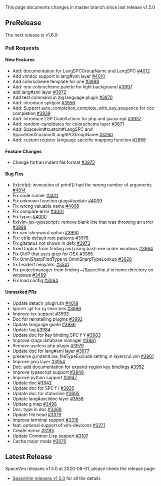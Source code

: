 This page documents changes in master branch since last release v1.5.0

## PreRelease

The next release is v1.6.0:

### Pull Requests

<!-- call SpaceVim#dev#followHEAD#update('en') -->
<!-- SpaceVim follow HEAD en start -->

#### New Features

- Add: documentation for LangSPCGroupName and LangSPC [#4012](https://github.com/SpaceVim/SpaceVim/pull/4012)
- Add vimdoc support in lang#vim layer [#4010](https://github.com/SpaceVim/SpaceVim/pull/4010)
- Add colorscheme template for one [#3999](https://github.com/SpaceVim/SpaceVim/pull/3999)
- Add: one colorscheme palette for light background [#3997](https://github.com/SpaceVim/SpaceVim/pull/3997)
- add lang#sml layer [#3972](https://github.com/SpaceVim/SpaceVim/pull/3972)
- Add test command in zig language plugin [#3970](https://github.com/SpaceVim/SpaceVim/pull/3970)
- Add: introduce splitjoin [#3956](https://github.com/SpaceVim/SpaceVim/pull/3956)
- Add: Support auto_completion_complete_with_key_sequence for coc completion [#3939](https://github.com/SpaceVim/SpaceVim/pull/3939)
- Add: Introduce LSP CodeActions for php and javascript [#3937](https://github.com/SpaceVim/SpaceVim/pull/3937)
- Add: random-candidates for colorscheme layer [#3671](https://github.com/SpaceVim/SpaceVim/pull/3671)
- Add: Spacevim#custom#LangSPC and SpaceVim#custom#LangSPCGroupName [#3260](https://github.com/SpaceVim/SpaceVim/pull/3260)
- Add: custom register language specific mapping function [#2868](https://github.com/SpaceVim/SpaceVim/pull/2868)

#### Feature Changes

- Change fortran indent file format [#3975](https://github.com/SpaceVim/SpaceVim/pull/3975)

#### Bug Fixs

- fix(ctrlp): invocation of printf() had the wrong number of arguments [#4014](https://github.com/SpaceVim/SpaceVim/pull/4014)
- Fix code runner [#4011](https://github.com/SpaceVim/SpaceVim/pull/4011)
- Fix unknown function gtags#update [#4009](https://github.com/SpaceVim/SpaceVim/pull/4009)
- Fix wrong valuable name [#4008](https://github.com/SpaceVim/SpaceVim/pull/4008)
- Fix compare error [#4001](https://github.com/SpaceVim/SpaceVim/pull/4001)
- Fix typos [#4000](https://github.com/SpaceVim/SpaceVim/pull/4000)
- fix(vim-jsx-typescript): remove blank line that was throwing an error [#3998](https://github.com/SpaceVim/SpaceVim/pull/3998)
- Fix vim iskeyword option [#3990](https://github.com/SpaceVim/SpaceVim/pull/3990)
- Fix: ctrlp default root patterns [#3978](https://github.com/SpaceVim/SpaceVim/pull/3978)
- Fix gitstatus not shown in defx [#3973](https://github.com/SpaceVim/SpaceVim/pull/3973)
- fixed tagbar from finding and using bash.exe under windows [#3964](https://github.com/SpaceVim/SpaceVim/pull/3964)
- Fix CtrlP that uses grep for OSX [#3955](https://github.com/SpaceVim/SpaceVim/pull/3955)
- Fix OmniSharpFindType to OmniSharpTypeLookup [#3628](https://github.com/SpaceVim/SpaceVim/pull/3628)
- fix Leaderf neoyank. [#3541](https://github.com/SpaceVim/SpaceVim/pull/3541)
- Fix projectmanager from finding ~/SpaceVim.d in home directory on windows [#3489](https://github.com/SpaceVim/SpaceVim/pull/3489)
- Fix load config [#3064](https://github.com/SpaceVim/SpaceVim/pull/3064)

#### Unmarked PRs

- Update detach_plugin.sh [#4018](https://github.com/SpaceVim/SpaceVim/pull/4018)
- Ignore .git for rg searches [#3996](https://github.com/SpaceVim/SpaceVim/pull/3996)
- Improve tsx support [#3993](https://github.com/SpaceVim/SpaceVim/pull/3993)
- Doc for reinstalling plugins [#3992](https://github.com/SpaceVim/SpaceVim/pull/3992)
- Update language guide [#3986](https://github.com/SpaceVim/SpaceVim/pull/3986)
- Update faq [#3984](https://github.com/SpaceVim/SpaceVim/pull/3984)
- Update doc for key binding SPC f Y [#3983](https://github.com/SpaceVim/SpaceVim/pull/3983)
- Improve ctags database manager [#3981](https://github.com/SpaceVim/SpaceVim/pull/3981)
- Remove useless php plugin [#3979](https://github.com/SpaceVim/SpaceVim/pull/3979)
- Update doc for lang#sml layer [#3977](https://github.com/SpaceVim/SpaceVim/pull/3977)
- preserve g:indentLine_fileTypeExclude setting in layers/ui.vim [#3961](https://github.com/SpaceVim/SpaceVim/pull/3961)
- Improve java layer [#3954](https://github.com/SpaceVim/SpaceVim/pull/3954)
- Doc: add documentation for expand-region key bindings [#3952](https://github.com/SpaceVim/SpaceVim/pull/3952)
- Improve typescript support [#3948](https://github.com/SpaceVim/SpaceVim/pull/3948)
- Improve python support [#3947](https://github.com/SpaceVim/SpaceVim/pull/3947)
- Update doc [#3942](https://github.com/SpaceVim/SpaceVim/pull/3942)
- Update doc for SPC f / [#3935](https://github.com/SpaceVim/SpaceVim/pull/3935)
- Update doc for statusline [#3665](https://github.com/SpaceVim/SpaceVim/pull/3665)
- Update lang#asciidoc layer [#3556](https://github.com/SpaceVim/SpaceVim/pull/3556)
- Update g map [#3496](https://github.com/SpaceVim/SpaceVim/pull/3496)
- Doc: type in doc [#3488](https://github.com/SpaceVim/SpaceVim/pull/3488)
- Update file head [#3379](https://github.com/SpaceVim/SpaceVim/pull/3379)
- Improve terminal support [#3318](https://github.com/SpaceVim/SpaceVim/pull/3318)
- feat: optional support of vim-devicons [#3271](https://github.com/SpaceVim/SpaceVim/pull/3271)
- Create mirror [#3195](https://github.com/SpaceVim/SpaceVim/pull/3195)
- Update Common Lisp support [#3107](https://github.com/SpaceVim/SpaceVim/pull/3107)
- Cache major mode [#3076](https://github.com/SpaceVim/SpaceVim/pull/3076)

<!-- SpaceVim follow HEAD en end -->

## Latest Release

SpaceVim releases v1.5.0 at 2020-08-01, please check the release page:

- [SpaceVim releases v1.5.0](https://spacevim.org/SpaceVim-release-v1.5.0/) for all the details
